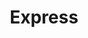 ---
title: "Express"
url: /ciudad-autonoma-de-buenos-aires/express-avenida-eva-peron/
shop: Supermarkt
---